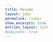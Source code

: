 ```yaml
---
title: Resume
layout: jobs
permalink: /jobs/
show_excerpts: true
entries_layout: list
#paginate: true
---
```


